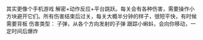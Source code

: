 其实更像个手机游戏
解密+动作反应+平台跳跃。每关会有各种伤害，需要操作小方块避开它们。所有伤害结束后过关，每关大概半分钟的样子，很短平快，有时候需要背板
伤害类型：
子弹，从各个方向发射的子弹
跟踪小蝌蚪，会向你移动，一定时间后爆炸